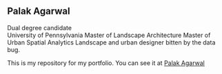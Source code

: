 ## Palak Agarwal
Dual degree candidate    
University of Pennsylvania 
Master of Landscape Architecture 
Master of Urban Spatial Analytics
Landscape and urban designer bitten by the data bug.

This is my repository for my portfolio. You can see it at [Palak Agarwal](palakagr.github.io)
